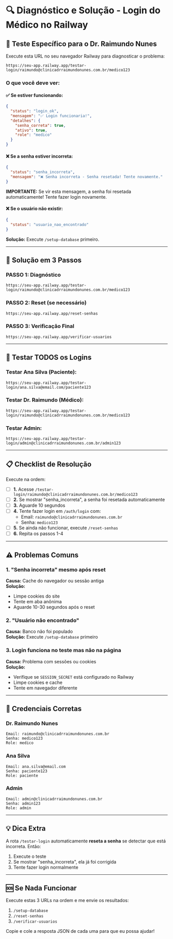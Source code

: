 # 🔍 Diagnóstico e Solução - Login do Médico no Railway

## 🎯 Teste Específico para o Dr. Raimundo Nunes

Execute esta URL no seu navegador Railway para diagnosticar o problema:

```
https://seu-app.railway.app/testar-login/raimundo@clinicadrraimundonunes.com.br/medico123
```

### O que você deve ver:

#### ✅ **Se estiver funcionando:**
```json
{
  "status": "login_ok",
  "mensagem": "✅ Login funcionaria!",
  "detalhes": {
    "senha_correta": true,
    "ativo": true,
    "role": "medico"
  }
}
```

#### ❌ **Se a senha estiver incorreta:**
```json
{
  "status": "senha_incorreta",
  "mensagem": "❌ Senha incorreta - Senha resetada! Tente novamente."
}
```
**IMPORTANTE:** Se vir esta mensagem, a senha foi resetada automaticamente! Tente fazer login novamente.

#### ❌ **Se o usuário não existir:**
```json
{
  "status": "usuario_nao_encontrado"
}
```
**Solução:** Execute `/setup-database` primeiro.

---

## 🔧 Solução em 3 Passos

### **PASSO 1: Diagnóstico**
```
https://seu-app.railway.app/testar-login/raimundo@clinicadrraimundonunes.com.br/medico123
```

### **PASSO 2: Reset (se necessário)**
```
https://seu-app.railway.app/reset-senhas
```

### **PASSO 3: Verificação Final**
```
https://seu-app.railway.app/verificar-usuarios
```

---

## 🧪 Testar TODOS os Logins

### Testar Ana Silva (Paciente):
```
https://seu-app.railway.app/testar-login/ana.silva@email.com/paciente123
```

### Testar Dr. Raimundo (Médico):
```
https://seu-app.railway.app/testar-login/raimundo@clinicadrraimundonunes.com.br/medico123
```

### Testar Admin:
```
https://seu-app.railway.app/testar-login/admin@clinicadrraimundonunes.com.br/admin123
```

---

## 📋 Checklist de Resolução

Execute na ordem:

- [ ] **1.** Acesse `/testar-login/raimundo@clinicadrraimundonunes.com.br/medico123`
- [ ] **2.** Se mostrar "senha_incorreta", a senha foi resetada automaticamente
- [ ] **3.** Aguarde 10 segundos
- [ ] **4.** Tente fazer login em `/auth/login` com:
  - Email: `raimundo@clinicadrraimundonunes.com.br`
  - Senha: `medico123`
- [ ] **5.** Se ainda não funcionar, execute `/reset-senhas`
- [ ] **6.** Repita os passos 1-4

---

## ⚠️ Problemas Comuns

### 1. "Senha incorreta" mesmo após reset
**Causa:** Cache do navegador ou sessão antiga  
**Solução:** 
- Limpe cookies do site
- Tente em aba anônima
- Aguarde 10-30 segundos após o reset

### 2. "Usuário não encontrado"
**Causa:** Banco não foi populado  
**Solução:** Execute `/setup-database` primeiro

### 3. Login funciona no teste mas não na página
**Causa:** Problema com sessões ou cookies  
**Solução:**
- Verifique se `SESSION_SECRET` está configurado no Railway
- Limpe cookies e cache
- Tente em navegador diferente

---

## 🔐 Credenciais Corretas

### Dr. Raimundo Nunes
```
Email: raimundo@clinicadrraimundonunes.com.br
Senha: medico123
Role: medico
```

### Ana Silva
```
Email: ana.silva@email.com
Senha: paciente123
Role: paciente
```

### Admin
```
Email: admin@clinicadrraimundonunes.com.br
Senha: admin123
Role: admin
```

---

## 💡 Dica Extra

A rota `/testar-login` automaticamente **reseta a senha** se detectar que está incorreta. Então:

1. Execute o teste
2. Se mostrar "senha_incorreta", ela já foi corrigida
3. Tente fazer login normalmente

---

## 🆘 Se Nada Funcionar

Execute estas 3 URLs na ordem e me envie os resultados:

1. `/setup-database`
2. `/reset-senhas`
3. `/verificar-usuarios`

Copie e cole a resposta JSON de cada uma para que eu possa ajudar!
